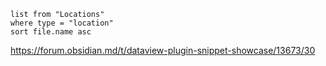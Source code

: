 ```dataview
list from "Locations"
where type = "location"
sort file.name asc
```

https://forum.obsidian.md/t/dataview-plugin-snippet-showcase/13673/30